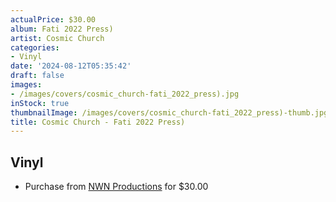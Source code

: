 ```yaml
---
actualPrice: $30.00
album: Fati 2022 Press)
artist: Cosmic Church
categories:
- Vinyl
date: '2024-08-12T05:35:42'
draft: false
images:
- /images/covers/cosmic_church-fati_2022_press).jpg
inStock: true
thumbnailImage: /images/covers/cosmic_church-fati_2022_press)-thumb.jpg
title: Cosmic Church - Fati 2022 Press)
---
```


## Vinyl
* Purchase from [NWN Productions](http://shop.nwnprod.com/index.php?route=product/product&path=75&product_id=53884&sort=pd.name&order=ASC) for $30.00
